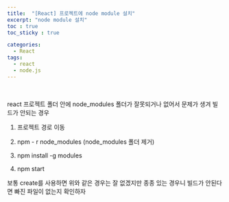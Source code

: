 ```yaml
---
title:  "[React] 프로젝트에 node module 설치"
excerpt: "node module 설치"
toc : true
toc_sticky : true

categories:
  - React
tags: 
  - react
  - node.js
---
```



<br/>

react 프로젝트 폴더 안에 node_modules 폴더가 잘못되거나 없어서 문제가 생겨 빌드가 안되는 경우

1. 프로젝트 경로 이동

2. npm - r node_modules  (node_modules 폴더 제거)

3. npm install -g modules

4. npm start


보통 create를 사용하면 위와 같은 경우는 잘 없겠지만 종종 있는 경우니 빌드가 안된다면 빠진 파일이 없는지 확인하자





